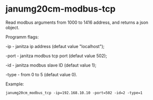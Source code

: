 # janumg20cm-modbus-tcp


Read modbus arguments from 1000 to 1416 address, and returns a json object.

Programm flags:

-ip - janitza ip address (defaut value "localhost");

-port - janitza modbus tcp port (defaut value 502);

-id - janitza modbus slave ID (defaut value 1);

-type -  from 0 to 5 (defaut value 0).

Example:

`janumg20cm_modbus_tcp -ip=192.168.10.10 -port=502 -id=2 -type=1`
